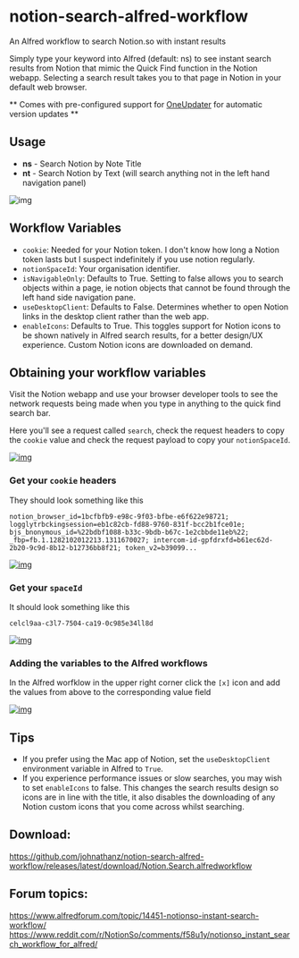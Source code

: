 # notion-search-alfred-workflow
An Alfred workflow to search Notion.so with instant results

Simply type your keyword into Alfred (default: ns) to see instant search results from Notion that mimic the Quick Find function in the Notion webapp. Selecting a search result takes you to that page in Notion in your default web browser.

** Comes with pre-configured support for [OneUpdater](https://github.com/vitorgalvao/alfred-workflows/tree/master/OneUpdater) for automatic version updates **

## Usage

* **ns** - Search Notion by Note Title
* **nt** - Search Notion by Text (will search anything not in the left hand navigation panel)

![img](https://github.com/wrjlewis/notion-search-alfred-workflow/blob/31d36ee9e75c343045f2a1f313b03373669a7730/notion-demo.gif)

## Workflow Variables

- `cookie`: Needed for your Notion token. I don't know how long a Notion token lasts but I suspect indefinitely if you use notion regularly.
- `notionSpaceId`: Your organisation identifier. 
- `isNavigableOnly`: Defaults to True. Setting to false allows you to search objects within a page, ie notion objects that cannot be found through the left hand side navigation pane.
- `useDesktopClient`: Defaults to False. Determines whether to open Notion links in the desktop client rather than the web app.
- `enableIcons`: Defaults to True. This toggles support for Notion icons to be shown natively in Alfred search results, for a better design/UX experience. Custom Notion icons are downloaded on demand.

## Obtaining your workflow variables

Visit the Notion webapp and use your browser developer tools to see the network requests being made when you type in anything to the quick find search bar. 

Here you'll see a request called `search`, check the request headers to copy the `cookie` value and check the request payload to copy your `notionSpaceId`.


[![img](https://i.imgur.com/ytewFzE.gif)](https://i.imgur.com/ytewFzE.gif)


### Get your `cookie` headers
They should look something like this 

```
notion_browser_id=1bcfbfb9-e98c-9f03-bfbe-e6f622e98721; logglytrbckingsession=eb1c82cb-fd88-9760-831f-bcc2b1fce01e; bjs_bnonymous_id=%22bdbf1088-b33c-9bdb-b67c-1e2cbbde11eb%22; _fbp=fb.1.1282102012213.1311670027; intercom-id-gpfdrxfd=b61ec62d-2b20-9c9d-8b12-b12736bb8f21; token_v2=b39099...

```

[![img](https://github.com/wrjlewis/notion-search-alfred-workflow/blob/master/cookie.png)](https://github.com/wrjlewis/notion-search-alfred-workflow/blob/master/spaceId.png)


### Get your `spaceId`
It should look something like this

```
celcl9aa-c3l7-7504-ca19-0c985e34ll8d
```

[![img](https://github.com/wrjlewis/notion-search-alfred-workflow/blob/master/spaceId.png)](https://github.com/wrjlewis/notion-search-alfred-workflow/blob/master/spaceId.png)

### Adding the variables to the Alfred workflows

In the Alfred worfklow in the upper right corner click the `[x]` icon and add the values from above to the corresponding value field

[![img](https://i.imgur.com/Pe6nwey.jpg)](https://i.imgur.com/Pe6nwey.jpg)

## Tips

- If you prefer using the Mac app of Notion, set the `useDesktopClient` environment variable in Alfred to `True`.
- If you experience performance issues or slow searches, you may wish to set `enableIcons` to false. This changes the search results design so icons are in line with the title, it also disables the downloading of any Notion custom icons that you come across whilst searching.

## Download:
https://github.com/johnathanz/notion-search-alfred-workflow/releases/latest/download/Notion.Search.alfredworkflow

## Forum topics:
https://www.alfredforum.com/topic/14451-notionso-instant-search-workflow/
https://www.reddit.com/r/NotionSo/comments/f58u1y/notionso_instant_search_workflow_for_alfred/
